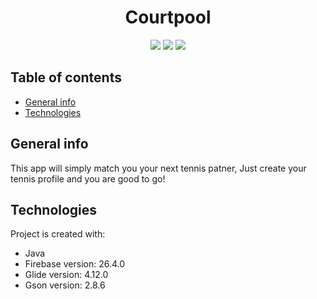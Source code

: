 <h1 align="center">Courtpool</h1>

<p align="center">
  <img src="https://img.shields.io/badge/made%20by-roeib7-blue">
  <img src="https://img.shields.io/badge/Java-100%25-brightgreen">
  <img src="https://badges.frapsoft.com/os/v1/open-source.svg?v=103" >
</p>


## Table of contents
* [General info](#general-info)
* [Technologies](#technologies)

## General info
This app will simply match you your next tennis patner,
Just create your tennis profile and you are good to go!

## Technologies
Project is created with:
* Java
* Firebase version: 26.4.0
* Glide version: 4.12.0
* Gson version: 2.8.6
